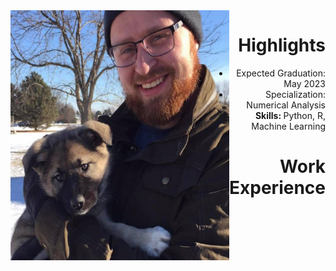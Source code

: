 <img align="left" width="350" height="400" src= "/assets/img/Eowyn.jpg">
<h1 style="text-align: right;">Highlights</h1>
<ul style = "text-align: right;">

<li>Expected Graduation: May 2023</li>

<li>Specialization: Numerical Analysis</li>

<li><b>Skills: </b> Python, R, Machine Learning</li>

</ul>    


<h1 style="text-align: right;">Work Experience</h1>